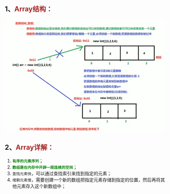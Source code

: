 ## 1、<span style="color:brown">Array结构：</span>

![集合数据结构之Array](https://raw.githubusercontent.com/root-bine/image/main/Typora-image/%E9%9B%86%E5%90%88%E6%95%B0%E6%8D%AE%E7%BB%93%E6%9E%84Array.png)



## 2、<span style="color:brown">Array详解：</span>

1. <span style="color:green">**`有序的元素序列`**</span>；
1. <span style="color:green">**`数组是在内存中开辟一段连续的空间`**</span>；
1. `查找元素快`，可以通过查找索引来找到指定的元素；
1. `增删元素慢`，需要创建一个新的数组把指定元素存储到指定的位置，然后再将其他元素存入这个新数组中；